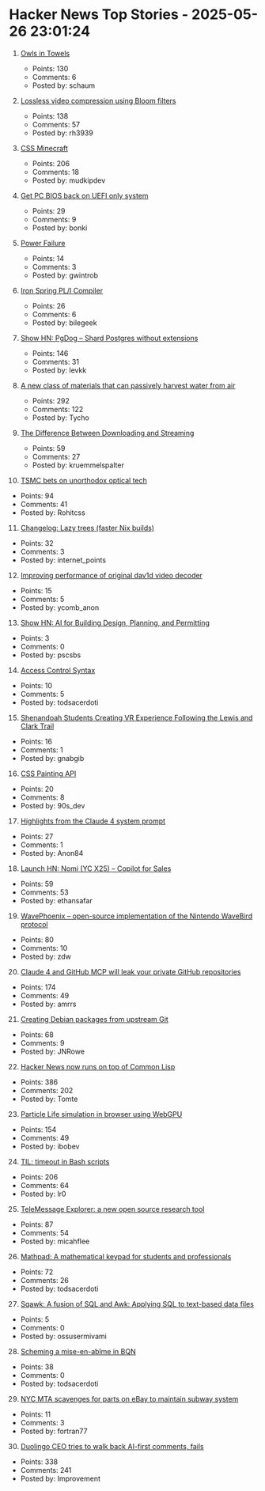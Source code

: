 # Hacker News Top Stories - 2025-05-26 23:01:24

1. [Owls in Towels](https://owlsintowels.org/)
   - Points: 130
   - Comments: 6
   - Posted by: schaum

2. [Lossless video compression using Bloom filters](https://github.com/ross39/new_bloom_filter_repo/blob/main/README.md)
   - Points: 138
   - Comments: 57
   - Posted by: rh3939

3. [CSS Minecraft](https://benjaminaster.com/css-minecraft/)
   - Points: 206
   - Comments: 18
   - Posted by: mudkipdev

4. [Get PC BIOS back on UEFI only system](https://github.com/FlyGoat/csmwrap)
   - Points: 29
   - Comments: 9
   - Posted by: bonki

5. [Power Failure](https://www.gwintrob.com/power-failure-review/)
   - Points: 14
   - Comments: 3
   - Posted by: gwintrob

6. [Iron Spring PL/I Compiler](http://www.iron-spring.com/)
   - Points: 26
   - Comments: 6
   - Posted by: bilegeek

7. [Show HN: PgDog – Shard Postgres without extensions](https://github.com/pgdogdev/pgdog)
   - Points: 146
   - Comments: 31
   - Posted by: levkk

8. [A new class of materials that can passively harvest water from air](https://blog.seas.upenn.edu/penn-engineers-discover-a-new-class-of-materials-that-passively-harvest-water-from-air/)
   - Points: 292
   - Comments: 122
   - Posted by: Tycho

9. [The Difference Between Downloading and Streaming](https://danq.me/2025/05/26/downloading-vs-streaming/)
   - Points: 59
   - Comments: 27
   - Posted by: kruemmelspalter

10. [TSMC bets on unorthodox optical tech](https://spectrum.ieee.org/microled-optical-chiplet)
   - Points: 94
   - Comments: 41
   - Posted by: Rohitcss

11. [Changelog: Lazy trees (faster Nix builds)](https://determinate.systems/posts/changelog-determinate-nix-352/)
   - Points: 32
   - Comments: 3
   - Posted by: internet_points

12. [Improving performance of original dav1d video decoder](https://code.videolan.org/videolan/dav1d/-/merge_requests/1788)
   - Points: 15
   - Comments: 5
   - Posted by: ycomb_anon

13. [Show HN: AI for Building Design, Planning, and Permitting](https://www.spacial.io/)
   - Points: 3
   - Comments: 0
   - Posted by: pscsbs

14. [Access Control Syntax](https://journal.stuffwithstuff.com/2025/05/26/access-control-syntax/)
   - Points: 10
   - Comments: 5
   - Posted by: todsacerdoti

15. [Shenandoah Students Creating VR Experience Following the Lewis and Clark Trail](https://www.su.edu/blog/2025/05/21/shenandoah-students-creating-vr-experience-that-follows-the-lewis-and-clark-trail/)
   - Points: 16
   - Comments: 1
   - Posted by: gnabgib

16. [CSS Painting API](https://developer.mozilla.org/en-US/docs/Web/API/CSS_Painting_API)
   - Points: 20
   - Comments: 8
   - Posted by: 90s_dev

17. [Highlights from the Claude 4 system prompt](https://simonwillison.net/2025/May/25/claude-4-system-prompt/)
   - Points: 27
   - Comments: 1
   - Posted by: Anon84

18. [Launch HN: Nomi (YC X25) – Copilot for Sales](undefined)
   - Points: 59
   - Comments: 53
   - Posted by: ethansafar

19. [WavePhoenix – open-source implementation of the Nintendo WaveBird protocol](https://github.com/loopj/wavephoenix)
   - Points: 80
   - Comments: 10
   - Posted by: zdw

20. [Claude 4 and GitHub MCP will leak your private GitHub repositories](https://twitter.com/lbeurerkellner/status/1926991491735429514)
   - Points: 174
   - Comments: 49
   - Posted by: amrrs

21. [Creating Debian packages from upstream Git](https://optimizedbyotto.com/post/debian-packaging-from-git/)
   - Points: 68
   - Comments: 9
   - Posted by: JNRowe

22. [Hacker News now runs on top of Common Lisp](https://lisp-journey.gitlab.io/blog/hacker-news-now-runs-on-top-of-common-lisp/)
   - Points: 386
   - Comments: 202
   - Posted by: Tomte

23. [Particle Life simulation in browser using WebGPU](https://lisyarus.github.io/blog/posts/particle-life-simulation-in-browser-using-webgpu.html)
   - Points: 154
   - Comments: 49
   - Posted by: ibobev

24. [TIL: timeout in Bash scripts](https://heitorpb.github.io/bla/timeout/)
   - Points: 206
   - Comments: 64
   - Posted by: lr0

25. [TeleMessage Explorer: a new open source research tool](https://micahflee.com/telemessage-explorer-a-new-open-source-research-tool/)
   - Points: 87
   - Comments: 54
   - Posted by: micahflee

26. [Mathpad: A mathematical keypad for students and professionals](https://github.com/Summa-Cogni/Mathpad)
   - Points: 72
   - Comments: 26
   - Posted by: todsacerdoti

27. [Sqawk: A fusion of SQL and Awk: Applying SQL to text-based data files](https://github.com/jgarzik/sqawk)
   - Points: 5
   - Comments: 0
   - Posted by: ossusermivami

28. [Scheming a mise-en-abîme in BQN](https://panadestein.github.io/blog/posts/si.html#fnr.2)
   - Points: 38
   - Comments: 0
   - Posted by: todsacerdoti

29. [NYC MTA scavenges for parts on eBay to maintain subway system](https://www.wsj.com/opinion/can-ebay-bargains-keep-new-york-citys-subways-running-mta-infrastructure-substations-3859fb5b)
   - Points: 11
   - Comments: 3
   - Posted by: fortran77

30. [Duolingo CEO tries to walk back AI-first comments, fails](https://htxt.co.za/2025/05/duolingo-ceo-tries-to-walk-back-ai-first-comments-fails/)
   - Points: 338
   - Comments: 241
   - Posted by: Improvement

